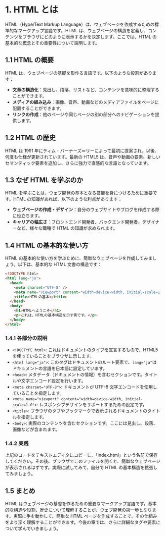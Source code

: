# 1. HTML とは

HTML（HyperText Markup Language）は、ウェブページを作成するための標準的なマークアップ言語です。HTML は、ウェブページの構造を定義し、コンテンツをブラウザにどのように表示するかを決定します。ここでは、HTML の基本的な概念とその重要性について説明します。

## 1.1 HTML の概要

HTML は、ウェブページの基礎を形作る言語です。以下のような役割があります：

- **文章の構造化**：見出し、段落、リストなど、コンテンツを意味的に整理することができます。
- **メディアの組み込み**：画像、音声、動画などのメディアファイルをページに配置することができます。
- **リンクの作成**：他のページや同じページの別の部分へのナビゲーションを提供します。

## 1.2 HTML の歴史

HTML は 1991 年にティム・バーナーズ＝リーによって最初に提案され、以後、何度も仕様が更新されています。最新の HTML5 は、音声や動画の要素、新しいセマンティック要素を追加し、さらに強力で直感的な言語となっています。

## 1.3 なぜ HTML を学ぶのか

HTML を学ぶことは、ウェブ開発の基本となる技能を身につけるために重要です。HTML の知識があれば、以下のような利点があります：

- **ウェブページの作成・デザイン**：自分のウェブサイトやブログを作成する際に役立ちます。
- **キャリアの幅広さ**：フロントエンド開発者、バックエンド開発者、デザイナーなど、様々な職種で HTML の知識が求められます。

## 1.4 HTML の基本的な使い方

HTML の基本的な使い方を学ぶために、簡単なウェブページを作成してみましょう。以下は、基本的な HTML 文書の構造です：

```html
<!DOCTYPE html>
<html lang="ja">
  <head>
    <meta charset="UTF-8" />
    <meta name="viewport" content="width=device-width, initial-scale=1.0" />
    <title>HTMLの基本</title>
  </head>
  <body>
    <h1>HTMLへようこそ</h1>
    <p>これは、HTMLの基本構造を示す例です。</p>
  </body>
</html>
```

### 1.4.1 各部分の説明

- `<!DOCTYPE html>`: これはドキュメントのタイプを宣言するもので、HTML5 を使っていることをブラウザに示します。
- `<html lang="ja">`: このタグはドキュメントのルート要素で、`lang="ja"`はドキュメントの言語を日本語に設定しています。
- `<head>`: メタデータ（ドキュメントの情報）を含むセクションです。タイトルや文字エンコード設定を行います。
- `<meta charset="UTF-8">`: ドキュメントが UTF-8 文字エンコードを使用していることを指定します。
- `<meta name="viewport" content="width=device-width, initial-scale=1.0">`: レスポンシブデザインをサポートするための設定です。
- `<title>`: ブラウザのタブやブックマークで表示されるドキュメントのタイトルを指定します。
- `<body>`: 実際のコンテンツを含むセクションです。ここには見出し、段落、画像などが含まれます。

### 1.4.2 実践

上記のコードをテキストエディタにコピーし、「index.html」という名前で保存してください。その後、ブラウザでこのファイルを開くと、簡単なウェブページが表示されるはずです。実際に試してみて、自分で HTML の基本構造を拡張してみましょう。

## 1.5 まとめ

HTML はウェブページの基礎を作るための重要なマークアップ言語です。基本的な構造や役割、歴史について理解することが、ウェブ開発の第一歩となります。実際に手を動かして、簡単な HTML ページを作成することで、その仕組みをより深く理解することができます。今後の章では、さらに詳細なタグや要素について学んでいきましょう。
